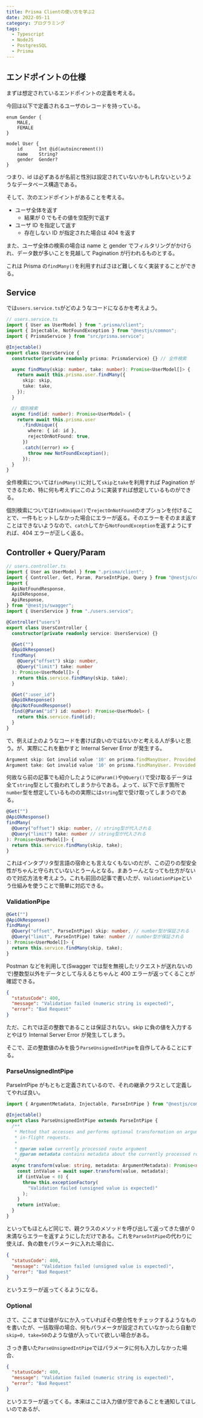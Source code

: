 ```yaml
---
title: Prisma Clientの使い方を学ぶ2
date: 2022-05-11
category: プログラミング
tags:
  - Typescript
  - NodeJS
  - PostgresSQL
  - Prisma
---
```


## エンドポイントの仕様

まずは想定されているエンドポイントの定義を考える。

今回は以下で定義されるユーザのレコードを持っている。

```
enum Gender {
    MALE,
    FEMALE
}

model User {
    id      Int @id(autoincrement())
    name    String?
    gender  Gender?
}
```

つまり、id は必ずあるが名前と性別は設定されていないかもしれないというようなデータベース構造である。

そして、次のエンドポイントがあることを考える。

- ユーザ全体を返す
  - 結果が 0 でもその値を空配列で返す
- ユーザ ID を指定して返す
  - 存在しない ID が指定された場合は 404 を返す

また、ユーザ全体の検索の場合は name と gender でフィルタリングがかけられ、データ数が多いことを見越して Pagination が行われるものとする。

これは Prisma の`findMany()`を利用すればさほど難しくなく実装することができる。

## Service

では`users.service.ts`がどのようなコードになるかを考えよう。

```ts
// users.service.ts
import { User as UserModel } from ".prisma/client";
import { Injectable, NotFoundException } from "@nestjs/common";
import { PrismaService } from "src/prisma.service";

@Injectable()
export class UsersService {
  constructor(private readonly prisma: PrismaService) {} // 全件検索

  async findMany(skip: number, take: number): Promise<UserModel[]> {
    return await this.prisma.user.findMany({
      skip: skip,
      take: take,
    });
  }

  // 個別検索
  async find(id: number): Promise<UserModel> {
    return await this.prisma.user
      .findUnique({
        where: { id: id },
        rejectOnNotFound: true,
      })
      .catch((error) => {
        throw new NotFoundException();
      });
  }
}
```

全件検索については`findMany()`に対して`skip`と`take`を利用すれば Pagination ができるため、特に何も考えずにこのように実装すれば想定しているものができる。

個別検索については`findUnique()`で`rejectOnNotFound`のオプションを付けることで、一件もヒットしなかった場合にエラーが返る。そのエラーをそのまま返すことはできないようなので、`catch`してから`NotFoundException`を返すようにすれば、404 エラーが正しく返る。

## Controller + Query/Param

```ts
// users.controller.ts
import { User as UserModel } from ".prisma/client";
import { Controller, Get, Param, ParseIntPipe, Query } from "@nestjs/common";
import {
  ApiNotFoundResponse,
  ApiOkResponse,
  ApiResponse,
} from "@nestjs/swagger";
import { UsersService } from "./users.service";

@Controller("users")
export class UsersController {
  constructor(private readonly service: UsersService) {}

  @Get("")
  @ApiOkResponse()
  findMany(
    @Query("offset") skip: number,
    @Query("limit") take: number
  ): Promise<UserModel[]> {
    return this.service.findMany(skip, take);
  }

  @Get(":user_id")
  @ApiOkResponse()
  @ApiNotFoundResponse()
  find(@Param("id") id: number): Promise<UserModel> {
    return this.service.find(id);
  }
}
```

で、例えば上のようなコードを書けば良いのではないかと考える人が多いと思う。が、実際にこれを動かすと Internal Server Error が発生する。

```ts
Argument skip: Got invalid value '10' on prisma.findManyUser. Provided String, expected Int.
Argument take: Got invalid value '10' on prisma.findManyUser. Provided String, expected Int.
```

何故なら前の記事でも紹介したように`@Param()`や`@Query()`で受け取るデータは全て`string`型として扱われてしまうからである。よって、以下で示す箇所で`number`型を想定しているものの実際には`string`型で受け取ってしまうのである。

```ts
@Get("")
@ApiOkResponse()
findMany(
  @Query("offset") skip: number, // string型が代入される
  @Query("limit") take: number // string型が代入される
): Promise<UserModel[]> {
  return this.service.findMany(skip, take);
}
```

これはインタプリタ型言語の宿命とも言えなくもないのだが、この辺りの型安全性がちゃんと守られていないとうーんとなる。まあうーんとなっても仕方がないので対応方法を考えよう。これも前回の記事で書いたが、`ValidationPipe`という仕組みを使うことで簡単に対応できる。

### ValidationPipe

```ts
@Get("")
@ApiOkResponse()
findMany(
  @Query("offset", ParseIntPipe) skip: number, // number型が保証される
  @Query("limit", ParseIntPipe) take: number // number型が保証される
): Promise<UserModel[]> {
  return this.service.findMany(skip, take);
}
```

Postman などを利用して(Swagger では型を無視したリクエストが送れないので)整数型以外をデータとして与えるとちゃんと 400 エラーが返ってくることが確認できる。

```json
{
  "statusCode": 400,
  "message": "Validation failed (numeric string is expected)",
  "error": "Bad Request"
}
```

ただ、これでは正の整数であることは保証されない。skip に負の値を入力するとやはり Internal Server Error が発生してしまう。

そこで、正の整数値のみを扱う`ParseUnsignedIntPipe`を自作してみることにする。

### ParseUnsignedIntPipe

ParseIntPipe がもともと定義されているので、それの継承クラスとして定義してやれば良い。

```ts
import { ArgumentMetadata, Injectable, ParseIntPipe } from "@nestjs/common";

@Injectable()
export class ParseUnsignedIntPipe extends ParseIntPipe {
  /**
   * Method that accesses and performs optional transformation on argument for
   * in-flight requests.
   *
   * @param value currently processed route argument
   * @param metadata contains metadata about the currently processed route argument
   */
  async transform(value: string, metadata: ArgumentMetadata): Promise<number> {
    const intValue = await super.transform(value, metadata);
    if (intValue < 0) {
      throw this.exceptionFactory(
        "Validation failed (unsigned value is expected)"
      );
    }
    return intValue;
  }
}
```

といってもほとんど同じで、親クラスのメソッドを呼び出して返ってきた値が 0 未満ならエラーを返すようにしただけである。これを`ParseIntPipe`の代わりに使えば、負の数をパラメータに入れた場合に、

```json
{
  "statusCode": 400,
  "message": "Validation failed (unsigned value is expected)",
  "error": "Bad Request"
}
```

というエラーが返ってくるようになる。

### Optional

さて、ここまでは値がなにか入っていればその整合性をチェックするようなものを書いたが、一括取得の場合、何もパラメータが設定されていなかったら自動で`skip=0, take=50`のような値が入っていて欲しい場合がある。

さっき書いた`ParseUnsignedIntPipe`ではパラメータに何も入力しなかった場合、

```json
{
  "statusCode": 400,
  "message": "Validation failed (numeric string is expected)",
  "error": "Bad Request"
}
```

というエラーが返ってくる。本来はここは入力値が空であることを通知してほしいのであるが、
